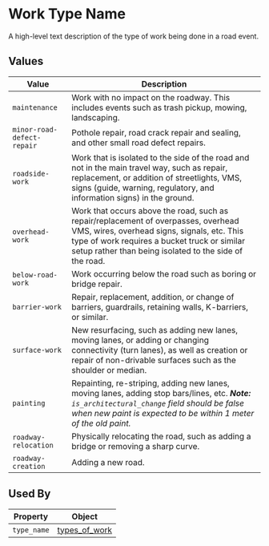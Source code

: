 # Work Type Name
A high-level text description of the type of work being done in a road event.

## Values
Value | Description
--- | ---
`maintenance` | Work with no impact on the roadway. This includes events such as trash pickup, mowing, landscaping.
`minor-road-defect-repair` | Pothole repair, road crack repair and sealing, and other small road defect repairs.
`roadside-work` | Work that is isolated to the side of the road and not in the main travel way, such as repair, replacement, or addition of streetlights, VMS, signs (guide, warning, regulatory, and information signs) in the ground.
`overhead-work` | Work that occurs above the road, such as repair/replacement of overpasses, overhead VMS, wires, overhead signs, signals, etc. This type of work requires a bucket truck or similar setup rather than being isolated to the side of the road.
`below-road-work` | Work occurring below the road such as boring or bridge repair.
`barrier-work` | Repair, replacement, addition, or change of barriers, guardrails, retaining walls, K-barriers, or similar.
`surface-work` | New resurfacing, such as adding new lanes, moving lanes, or adding or changing connectivity (turn lanes), as well as creation or repair of non-drivable surfaces such as the shoulder or median.
`painting` | 	Repainting, re-striping, adding new lanes, moving lanes, adding stop bars/lines, etc. ***Note:** `is_architectural_change` field should be false when new paint is expected to be within 1 meter of the old paint.*
`roadway-relocation` | Physically relocating the road, such as adding a bridge or removing a sharp curve.
`roadway-creation` | Adding a new road.

## Used By
Property | Object
--- | ---
`type_name` | [types_of_work](/spec-content/data-tables/types_of_work.md)

